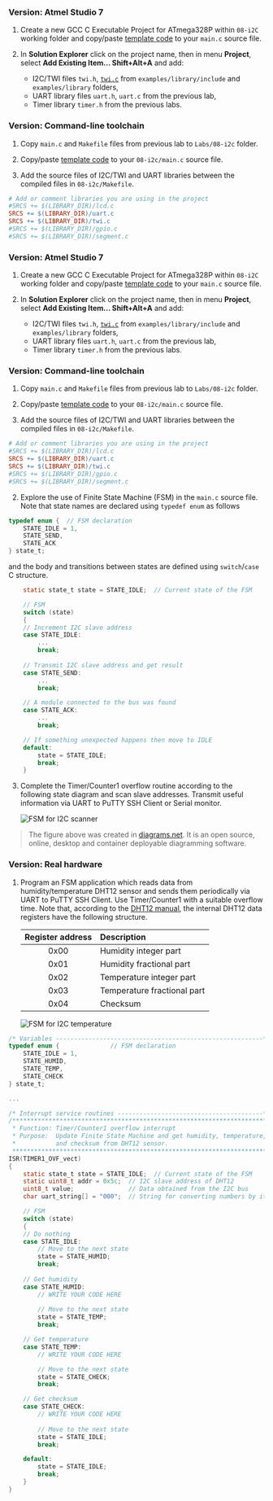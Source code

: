 ### Version: Atmel Studio 7

1. Create a new GCC C Executable Project for ATmega328P within `08-i2C` working folder and copy/paste [template code](main.c) to your `main.c` source file.

2. In **Solution Explorer** click on the project name, then in menu **Project**, select **Add Existing Item... Shift+Alt+A** and add:
   * I2C/TWI files `twi.h`, [`twi.c`](../../examples/library/twi.c) from `examples/library/include` and `examples/library` folders,
   * UART library files `uart.h`, `uart.c` from the previous lab,
   * Timer library `timer.h` from the previous labs.

### Version: Command-line toolchain

1. Copy `main.c` and `Makefile` files from previous lab to `Labs/08-i2c` folder.

2. Copy/paste [template code](main.c) to your `08-i2c/main.c` source file.

3. Add the source files of I2C/TWI and UART libraries between the compiled files in `08-i2c/Makefile`.

```Makefile
# Add or comment libraries you are using in the project
#SRCS += $(LIBRARY_DIR)/lcd.c
SRCS += $(LIBRARY_DIR)/uart.c
SRCS += $(LIBRARY_DIR)/twi.c
#SRCS += $(LIBRARY_DIR)/gpio.c
#SRCS += $(LIBRARY_DIR)/segment.c
```









### Version: Atmel Studio 7

1. Create a new GCC C Executable Project for ATmega328P within `08-i2C` working folder and copy/paste [template code](main.c) to your `main.c` source file.

2. In **Solution Explorer** click on the project name, then in menu **Project**, select **Add Existing Item... Shift+Alt+A** and add:
   * I2C/TWI files `twi.h`, [`twi.c`](../../examples/library/twi.c) from `examples/library/include` and `examples/library` folders,
   * UART library files `uart.h`, `uart.c` from the previous lab,
   * Timer library `timer.h` from the previous labs.

### Version: Command-line toolchain

1. Copy `main.c` and `Makefile` files from previous lab to `Labs/08-i2c` folder.

2. Copy/paste [template code](main.c) to your `08-i2c/main.c` source file.

3. Add the source files of I2C/TWI and UART libraries between the compiled files in `08-i2c/Makefile`.

```Makefile
# Add or comment libraries you are using in the project
#SRCS += $(LIBRARY_DIR)/lcd.c
SRCS += $(LIBRARY_DIR)/uart.c
SRCS += $(LIBRARY_DIR)/twi.c
#SRCS += $(LIBRARY_DIR)/gpio.c
#SRCS += $(LIBRARY_DIR)/segment.c
```








2. Explore the use of Finite State Machine (FSM) in the `main.c` source file. Note that state names are declared using `typedef enum` as follows

```c
typedef enum {  // FSM declaration
    STATE_IDLE = 1,
    STATE_SEND,
    STATE_ACK
} state_t;
```

  and the body and transitions between states are defined using `switch`/`case` C structure.

```c
    static state_t state = STATE_IDLE;  // Current state of the FSM

    // FSM
    switch (state)
    {
    // Increment I2C slave address
    case STATE_IDLE:
        ...
        break;
    
    // Transmit I2C slave address and get result
    case STATE_SEND:
        ...
        break;

    // A module connected to the bus was found
    case STATE_ACK:
        ...
        break;

    // If something unexpected happens then move to IDLE
    default:
        state = STATE_IDLE;
        break;
    }
```






3. Complete the Timer/Counter1 overflow routine according to the following state diagram and scan slave addresses. Transmit useful information via UART to PuTTY SSH Client or Serial monitor.

   ![FSM for I2C scanner](images/fsm_scan_i2c.png)

> The figure above was created in [diagrams.net](https://app.diagrams.net/). It is an open source, online, desktop and container deployable diagramming software.
>



### Version: Real hardware

1. Program an FSM application which reads data from humidity/temperature DHT12 sensor and sends them periodically via UART to PuTTY SSH Client. Use Timer/Counter1 with a suitable overflow time. Note that, according to the [DHT12 manual](../../docs/dht12_manual.pdf), the internal DHT12 data registers have the following structure.

   | **Register address** | **Description** |
   | :-: | :-- |
   | 0x00 | Humidity integer part |
   | 0x01 | Humidity fractional part |
   | 0x02 | Temperature integer part |
   | 0x03 | Temperature fractional part |
   | 0x04 | Checksum |

   ![FSM for I2C temperature](images/fsm_dht_i2c.png)

```c
/* Variables ---------------------------------------------------------*/
typedef enum {              // FSM declaration
    STATE_IDLE = 1,
    STATE_HUMID,
    STATE_TEMP,
    STATE_CHECK
} state_t;

...

/* Interrupt service routines ----------------------------------------*/
/**********************************************************************
 * Function: Timer/Counter1 overflow interrupt
 * Purpose:  Update Finite State Machine and get humidity, temperature,
 *           and checksum from DHT12 sensor.
 **********************************************************************/
ISR(TIMER1_OVF_vect)
{
    static state_t state = STATE_IDLE;  // Current state of the FSM
    static uint8_t addr = 0x5c;  // I2C slave address of DHT12
    uint8_t value;               // Data obtained from the I2C bus
    char uart_string[] = "000";  // String for converting numbers by itoa()

    // FSM
    switch (state)
    {
    // Do nothing
    case STATE_IDLE:
        // Move to the next state
        state = STATE_HUMID;
        break;
    
    // Get humidity
    case STATE_HUMID:
        // WRITE YOUR CODE HERE
        
        // Move to the next state
        state = STATE_TEMP;
        break;

    // Get temperature
    case STATE_TEMP:
        // WRITE YOUR CODE HERE

        // Move to the next state
        state = STATE_CHECK;
        break;

    // Get checksum
    case STATE_CHECK:
        // WRITE YOUR CODE HERE
        
        // Move to the next state
        state = STATE_IDLE;
        break;

    default:
        state = STATE_IDLE;
        break;
    }
}
```
